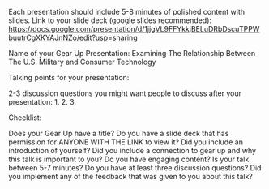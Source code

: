 Each presentation should include 5-8 minutes of polished content with slides.
Link to your slide deck (google slides recommended): https://docs.google.com/presentation/d/1jjgVL9FFYkkjBELuDRbDscuTPPWbuutrCgXKYAJnNZo/edit?usp=sharing

Name of your Gear Up Presentation: Examining The Relationship Between The U.S. Military and Consumer Technology

Talking points for your presentation:

2-3 discussion questions you might want people to discuss after your presentation: 1. 2. 3.

Checklist:

 Does your Gear Up have a title?
 Do you have a slide deck that has permission for ANYONE WITH THE LINK to view it?
 Did you include an introduction of yourself?
 Did you include a connection to gear up and why this talk is important to you?
 Do you have engaging content?
 Is your talk between 5-7 minutes?
 Do you have at least three discussion questions?
 Did you implement any of the feedback that was given to you about this talk?
